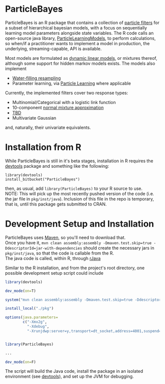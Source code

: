 ParticleBayes
=====
ParticleBayes is an R package that contains a collection of 
[particle filters](http://en.wikipedia.org/wiki/Particle_filter) 
for a subset of hierarchical bayesian models, with a focus on sequentially 
learning model parameters alongside state variables.  The R code calls an
open-source java library, [ParticleLearningModels][plm], to perform calculations, 
so when/if a practitioner wants to implement a model in production, 
the underlying, streaming-capable, API is available.
  
Most models are formulated as [dynamic linear models][dlm], or mixtures thereof,
although some support for hidden markov models exists.
The models also implement  
* [Water-filling resampling][waterfilling]
* Parameter learning, via [Particle Learning][pl] where applicable

Currently, the implemented filters cover two response types:  
* Multinomial/Categorical with a logistic link function  
 * 10-component [normal mixture approximation][fs1]  
 * [TBD][fs2]  
* Multivariate Gaussian  

and, naturally, their univariate equivalents.

Installation from R
==
While ParticleBayes is still in it's beta stages, installation in R requires 
the [devtools][dt] package and something like the following:
```
library(devtools)
install_bitbucket("ParticleBayes")
```
then, as usual, add ```library(ParticleBayes)``` to your R source to use.  
NOTE: This will pick up the most recently pushed version of the code (i.e. the
jar file in ```pkg/inst/java```).  Inclusion of this file in the repo is temporary,
that is, until this package gets submitted to CRAN.

Development Setup and Installation
==
ParticleBayes uses [Maven](http://maven.apache.org/), so you'll need to download that.  
Once you have it,
```mvn clean assembly:assembly -Dmaven.test.skip=true -DdescriptorId=jar-with-dependencies```
should create the necessary jars in ```pkg/inst/java```, so that the code is callable from
the R.   
The java code is called, within R, through [rJava][rj]

Similar to the R installation, and from the project's root directory, 
one possible development setup script could include
```r
library(devtools)

dev_mode(on=T)

system("mvn clean assembly:assembly -Dmaven.test.skip=true -DdescriptorId=jar-with-dependencies")

install_local("./pkg")

options(java.parameters=
        c("-Xmx2g", 
          "-Xdebug", 
          "-Xrunjdwp:server=y,transport=dt_socket,address=4001,suspend=n"))


library(ParticleBayes)

...

dev_mode(on=F)
```
The script will build the Java code, install the package in an isolated environment 
(see [devtools][dt]), and set up the JVM for debugging. 

[rj]:http://www.rforge.net/rJava/
[dt]:https://github.com/hadley/devtools
[plm]:https://bitbucket.org/brandonwillard/particlelearningmodels
[dlm]:http://citeseerx.ist.psu.edu/viewdoc/summary?doi=10.1.1.34.9040
[fs1]:http://www.sciencedirect.com/science/article/pii/S0167947306003720
[fs2]:http://dl.acm.org/citation.cfm?id=2414419
[waterfilling]:tbd
[pl]:http://www.oxfordscholarship.com/view/10.1093/acprof:oso/9780199694587.001.0001/acprof-9780199694587-chapter-11